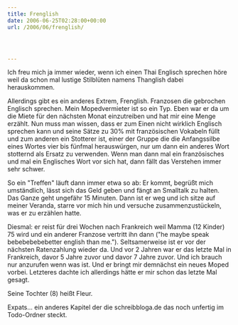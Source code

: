 ```yaml
---
title: Frenglish
date: 2006-06-25T02:28:00+00:00
url: /2006/06/frenglish/




---
```

Ich freu mich ja immer wieder, wenn ich einen Thai Englisch sprechen höre weil da schon mal lustige Stilblüten namens Thanglish dabei herauskommen.

Allerdings gibt es ein anderes Extrem, Frenglish. Franzosen die gebrochen Englisch sprechen. Mein Mopedvermieter ist so ein Typ. Eben war er da um die Miete für den nächsten Monat einzutreiben und hat mir eine Menge erzählt. Nun muss man wissen, dass er zum Einen nicht wirklich Englisch sprechen kann und seine Sätze zu 30% mit französischen Vokabeln füllt und zum anderen ein Stotterer ist, einer der Gruppe die die Anfangssilbe eines Wortes vier bis fünfmal herauswürgen, nur um dann ein anderes Wort stotternd als Ersatz zu verwenden. Wenn man dann mal ein französisches und mal ein Englisches Wort vor sich hat, dann fällt das Verstehen immer sehr schwer.

So ein "Treffen" läuft dann immer etwa so ab: Er kommt, begrüßt mich umständlich, lässt sich das Geld geben und fängt an Smalltalk zu halten. Das Ganze geht ungefähr 15 Minuten. Dann ist er weg und ich sitze auf meiner Veranda, starre vor mich hin und versuche zusammenzustückeln, was er zu erzählen hatte.

Diesmal: er reist für drei Wochen nach Frankreich weil Mamma (12 Kinder) 75 wird und ein anderer Franzose vertritt ihn dann ("he maybe speak bebebebebebetter english than me."). Seltsamerweise ist er vor der nächsten Ratenzahlung wieder da. Und vor 2 Jahren war er das letzte Mal in Frankreich, davor 5 Jahre zuvor und davor 7 Jahre zuvor. Und ich brauch nur anzurufen wenn was ist. Und er bringt mir demnächst ein neues Moped vorbei. Letzteres dachte ich allerdings hätte er mir schon das letzte Mal gesagt.

Seine Tochter (8) heißt Fleur.

Expats... ein anderes Kapitel der die schreibbloga.de das noch unfertig im Todo-Ordner steckt.
